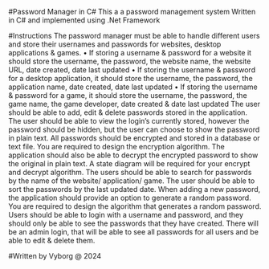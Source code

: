 #Password Manager in C#
This a a password management system
Written in C# and implemented using .Net Framework

#Instructions
The password manager must be able to handle different users and store their
usernames and passwords for websites, desktop applications & games.
• If storing a username & password for a website it should store the username,
the password, the website name, the website URL, date created, date last
updated
• If storing the username & password for a desktop application, it should store
the username, the password, the application name, date created, date last
updated
• If storing the username & password for a game, it should store the username,
the password, the game name, the game developer, date created & date last
updated
The user should be able to add, edit & delete passwords stored in the application.
The user should be able to view the login’s currently stored, however the password
should be hidden, but the user can choose to show the password in plain text.
All passwords should be encrypted and stored in a database or text file. You are
required to design the encryption algorithm. The application should also be able to
decrypt the encrypted password to show the original in plain text. A state diagram will
be required for your encrypt and decrypt algorithm.
The users should be able to search for passwords by the name of the website/
application/ game.
The user should be able to sort the passwords by the last updated date.
When adding a new password, the application should provide an option to generate a
random password. You are required to design the algorithm that generates a random
password.
Users should be able to login with a username and password, and they should only
be able to see the passwords that they have created. There will be an admin login,
that will be able to see all passwords for all users and be able to edit & delete them.

#Written by Vyborg @ 2024
